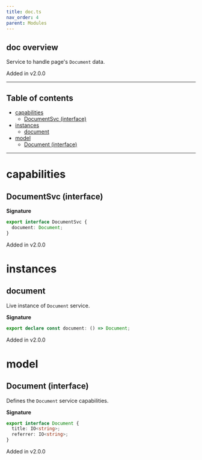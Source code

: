 ```yaml
---
title: doc.ts
nav_order: 4
parent: Modules
---
```


## doc overview

Service to handle page's `Document` data.

Added in v2.0.0

---

<h2 class="text-delta">Table of contents</h2>

- [capabilities](#capabilities)
  - [DocumentSvc (interface)](#documentsvc-interface)
- [instances](#instances)
  - [document](#document)
- [model](#model)
  - [Document (interface)](#document-interface)

---

# capabilities

## DocumentSvc (interface)

**Signature**

```ts
export interface DocumentSvc {
  document: Document;
}
```

Added in v2.0.0

# instances

## document

Live instance of `Document` service.

**Signature**

```ts
export declare const document: () => Document;
```

Added in v2.0.0

# model

## Document (interface)

Defines the `Document` service capabilities.

**Signature**

```ts
export interface Document {
  title: IO<string>;
  referrer: IO<string>;
}
```

Added in v2.0.0
